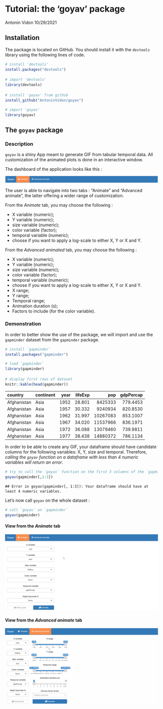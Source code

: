 Tutorial: the ‘goyav’ package
================
Antonin Vidon
10/29/2021

## Installation

The package is located on GitHub. You should install it with the
`devtools` library using the following lines of code.

``` r
# install 'devtools'
install.packages("devtools")

# import 'devtools'
library(devtools)

# install 'goyav' from github
install_github("AntoninVidon/goyav")
```

``` r
# import 'goyav'
library(goyav)
```

## The `goyav` package

### Description

`goyav` is a shiny App meant to generate GIF from tabular temporal data.
All customization of the animated plots is done in an interactive
window.

The dashboard of the application looks like this :

![](README/dashboard.PNG)<!-- -->

The user is able to navigate into two tabs : “Animate” and “Advanced
animate”, the latter offering a wider range of customization.

From the *Animate* tab, you may choose the following :

-   X variable (numeric);
-   Y variable (numeric);
-   size variable (numeric);
-   color variable (factor);
-   temporal variable (numeric);
-   choose if you want to apply a log-scale to either X, Y or X and Y.

From the *Advanced animated* tab, you may choose the following :

-   X variable (numeric);
-   Y variable (numeric);
-   size variable (numeric);
-   color variable (factor);
-   temporal variable (numeric);
-   choose if you want to apply a log-scale to either X, Y or X and Y.
-   X range;
-   Y range;
-   Temporal range;
-   Animation duration (s);
-   Factors to include (for the color variable).

### Demonstration

In order to better show the use of the package, we will import and use
the `gapminder` dataset from the `gapminder` package.

``` r
# install `gapminder`
install.packages("gapminder")
```

``` r
# load `gapminder`
library(gapminder)

# display first rows of dataset
knitr::kable(head(gapminder))
```

| country     | continent | year | lifeExp |      pop | gdpPercap |
|:------------|:----------|-----:|--------:|---------:|----------:|
| Afghanistan | Asia      | 1952 |  28.801 |  8425333 |  779.4453 |
| Afghanistan | Asia      | 1957 |  30.332 |  9240934 |  820.8530 |
| Afghanistan | Asia      | 1962 |  31.997 | 10267083 |  853.1007 |
| Afghanistan | Asia      | 1967 |  34.020 | 11537966 |  836.1971 |
| Afghanistan | Asia      | 1972 |  36.088 | 13079460 |  739.9811 |
| Afghanistan | Asia      | 1977 |  38.438 | 14880372 |  786.1134 |

In order to be able to create any GIF, your dataframe should have
candidate columns for the following variables: X, Y, size and temporal.
Therefore, *calling the `goyav` function on a dataframe with less than 4
numeric variables will return an error*.

``` r
# try to call the `goyav` function on the first 3 columns of the `gapminder` dataset
goyav(gapminder[,1:3])
```

    ## Error in goyav(gapminder[, 1:3]): Your dataframe should have at least 4 numeric variables.

Let’s now call `goyav` on the whole dataset :

``` r
# call `goyav` on `gapminder`
goyav(gapminder)
```

#### View from the *Animate* tab

![](README/Animate.gif)<!-- -->

#### View from the *Advanced animate* tab

![](README/AdvancedAnimate.gif)<!-- -->
